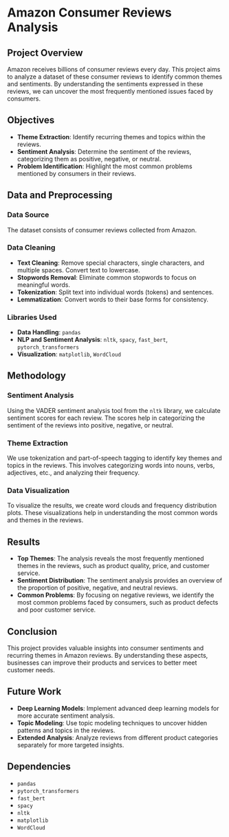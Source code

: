 # Amazon Consumer Reviews Analysis

## Project Overview
Amazon receives billions of consumer reviews every day. This project aims to analyze a dataset of these consumer reviews to identify common themes and sentiments. By understanding the sentiments expressed in these reviews, we can uncover the most frequently mentioned issues faced by consumers.

## Objectives
- **Theme Extraction**: Identify recurring themes and topics within the reviews.
- **Sentiment Analysis**: Determine the sentiment of the reviews, categorizing them as positive, negative, or neutral.
- **Problem Identification**: Highlight the most common problems mentioned by consumers in their reviews.

## Data and Preprocessing

### Data Source
The dataset consists of consumer reviews collected from Amazon.

### Data Cleaning
- **Text Cleaning**: Remove special characters, single characters, and multiple spaces. Convert text to lowercase.
- **Stopwords Removal**: Eliminate common stopwords to focus on meaningful words.
- **Tokenization**: Split text into individual words (tokens) and sentences.
- **Lemmatization**: Convert words to their base forms for consistency.

### Libraries Used
- **Data Handling**: `pandas`
- **NLP and Sentiment Analysis**: `nltk`, `spacy`, `fast_bert`, `pytorch_transformers`
- **Visualization**: `matplotlib`, `WordCloud`

## Methodology

### Sentiment Analysis
Using the VADER sentiment analysis tool from the `nltk` library, we calculate sentiment scores for each review. The scores help in categorizing the sentiment of the reviews into positive, negative, or neutral.

### Theme Extraction
We use tokenization and part-of-speech tagging to identify key themes and topics in the reviews. This involves categorizing words into nouns, verbs, adjectives, etc., and analyzing their frequency.

### Data Visualization
To visualize the results, we create word clouds and frequency distribution plots. These visualizations help in understanding the most common words and themes in the reviews.

## Results
- **Top Themes**: The analysis reveals the most frequently mentioned themes in the reviews, such as product quality, price, and customer service.
- **Sentiment Distribution**: The sentiment analysis provides an overview of the proportion of positive, negative, and neutral reviews.
- **Common Problems**: By focusing on negative reviews, we identify the most common problems faced by consumers, such as product defects and poor customer service.

## Conclusion
This project provides valuable insights into consumer sentiments and recurring themes in Amazon reviews. By understanding these aspects, businesses can improve their products and services to better meet customer needs.

## Future Work
- **Deep Learning Models**: Implement advanced deep learning models for more accurate sentiment analysis.
- **Topic Modeling**: Use topic modeling techniques to uncover hidden patterns and topics in the reviews.
- **Extended Analysis**: Analyze reviews from different product categories separately for more targeted insights.

## Dependencies
- `pandas`
- `pytorch_transformers`
- `fast_bert`
- `spacy`
- `nltk`
- `matplotlib`
- `WordCloud`
